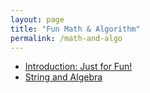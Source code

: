```yaml
---
layout: page
title: "Fun Math & Algorithm"
permalink: /math-and-algo
---
```


- [Introduction: Just for Fun!](https://copyrightly.github.io/2024/02/08/Introduction.html)
- [String and Algebra](https://copyrightly.github.io/2024/02/10/problem_899_algebra.html)
